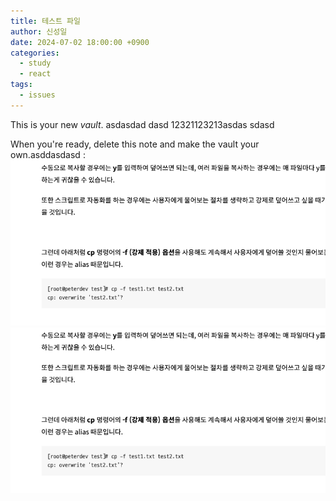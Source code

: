 ```yaml
---
title: 테스트 파일
author: 신성일
date: 2024-07-02 18:00:00 +0900
categories:
  - study
  - react
tags:
  - issues
---
```



This is your new *vault*.    asdasdad   dasd 12321123213asdas sdasd

When you're ready, delete this note and make the vault your own.asddasdasd
:![](/assets/images/Pasted%20image%2020240704110123.png)![](/assets/images/Pasted%20image%2020240704110124.png)
